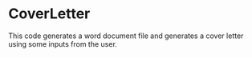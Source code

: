 # CoverLetter
This code generates a word document file and generates a cover letter using some inputs from the user.
